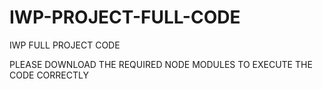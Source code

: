 # IWP-PROJECT-FULL-CODE
IWP FULL PROJECT CODE

PLEASE DOWNLOAD THE REQUIRED NODE MODULES TO EXECUTE THE CODE CORRECTLY
